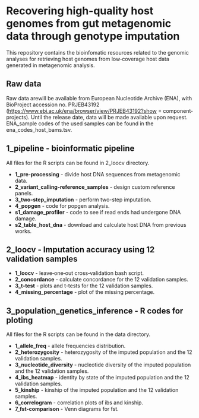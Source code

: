 # Recovering high-quality host genomes from gut metagenomic data through genotype imputation

This repository contains the bioinfomatic resources related to the genomic analyses for retrieving host genomes from low‐coverage host data generated in metagenomic analysis.

## Raw data
Raw data arewill be available from European Nucleotide Archive (ENA), with BioProject accession no. PRJEB43192 (https://www.ebi.ac.uk/ena/browser/view/PRJEB43192?show = component‐projects). Until the release date, data will be made available upon request. ENA_sample codes of the used samples can be found in the ena_codes_host_bams.tsv.

## 1_pipeline - bioinformatic pipeline
All files for the R scripts can be found in 2_loocv directory.

- **1_pre-processing** - divide host DNA sequences from metagenomic data.
- **2_variant_calling-reference_samples** - design custom reference panels.
- **3_two-step_imputation** - perform two-step imputation.
- **4_popgen** - code for popgen analysis. 
- **s1_damage_profiler** - code to see if read ends had undergone DNA damage.
- **s2_table_host_dna** - download and calculate host DNA from previous works. 

## 2_loocv - Imputation accuracy using 12 validation samples
- **1_loocv** - leave‐one‐out cross‐validation bash script.
- **2_concordance** - calculate concordance for the 12 validation samples.
- **3_t-test** - plots and t-tests for the 12 validation samples.
- **4_missing_percentage** - plot of the missing percentage.

## 3_population_genetics_inference - R codes for ploting
All files for the R scripts can be found in the data directory.

- **1_allele_freq** - allele frequencies distribution.
- **2_heterozygosity** - heterozygosity of the imputed population and the 12 validation samples.
- **3_nucleotide_diversity** - nucleotide diversity of the imputed population and the 12 validation samples.
- **4_ibs_heatmap** - identity by state of the imputed population and the 12 validation samples.
- **5_kinship** - kinship of the imputed population and the 12 validation samples.
- **6_correlogram** - correlation plots of ibs and kinship.
- **7_fst-comparison** - Venn diagrams for fst.
